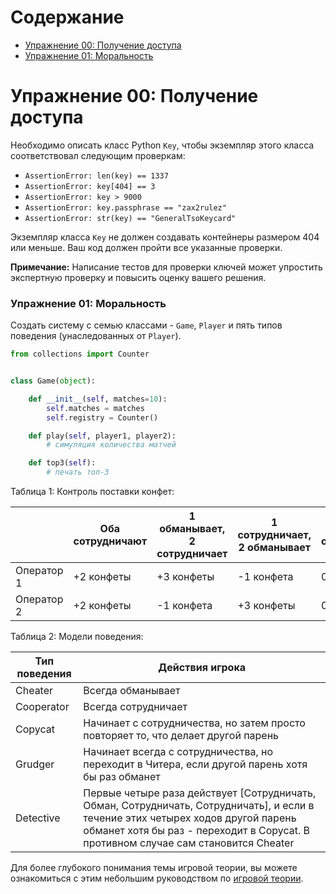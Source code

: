 # Содержание

- [Упражнение 00: Получение доступа](#упражнение-00-получение-доступа)
- [Упражнение 01: Моральность](#упражнение-01-моральность)

# Упражнение 00: Получение доступа

Необходимо описать класс Python `Key`, чтобы экземпляр этого класса соответствовал следующим проверкам:

- `AssertionError: len(key) == 1337`
- `AssertionError: key[404] == 3`
- `AssertionError: key > 9000`
- `AssertionError: key.passphrase == "zax2rulez"`
- `AssertionError: str(key) == "GeneralTsoKeycard"`

Экземпляр класса `Key` не должен создавать контейнеры размером 404 или меньше. Ваш код должен пройти все указанные
проверки.

**Примечание:** Написание тестов для проверки ключей может упростить экспертную проверку и повысить оценку вашего
решения.

### Упражнение 01: Моральность

Создать систему с семью классами - `Game`, `Player` и пять типов поведения (унаследованных от `Player`).

```python
from collections import Counter


class Game(object):

    def __init__(self, matches=10):
        self.matches = matches
        self.registry = Counter()

    def play(self, player1, player2):
        # симуляция количества матчей

    def top3(self):
        # печать топ-3
```

Таблица 1: Контроль поставки конфет:

|            | Оба сотрудничают | 1 обманывает, 2 сотрудничает | 1 сотрудничает, 2 обманывает | Оба обманывают |
|------------|------------------|------------------------------|------------------------------|----------------|
| Оператор 1 | +2 конфеты       | +3 конфеты                   | -1 конфета                   | 0 конфет       |
| Оператор 2 | +2 конфеты       | -1 конфета                   | +3 конфеты                   | 0 конфет       |

Таблица 2: Модели поведения:

| Тип поведения | Действия игрока                                                                                                                                                                                                        |
|---------------|------------------------------------------------------------------------------------------------------------------------------------------------------------------------------------------------------------------------|
| Cheater       | Всегда обманывает                                                                                                                                                                                                      |
| Cooperator    | Всегда сотрудничает                                                                                                                                                                                                    |
| Copycat       | Начинает с сотрудничества, но затем просто повторяет то, что делает другой парень                                                                                                                                      |
| Grudger       | Начинает всегда с сотрудничества, но переходит в Читера, если другой парень хотя бы раз обманет                                                                                                                        |
| Detective     | Первые четыре раза действует [Сотрудничать, Обман, Сотрудничать, Сотрудничать], и если в течение этих четырех ходов другой парень обманет хотя бы раз - переходит в Copycat. В противном случае сам становится Cheater |

Для более глубокого понимания темы игровой теории, вы можете ознакомиться с этим небольшим руководством по [игровой теории](https://ncase.me/trust/).